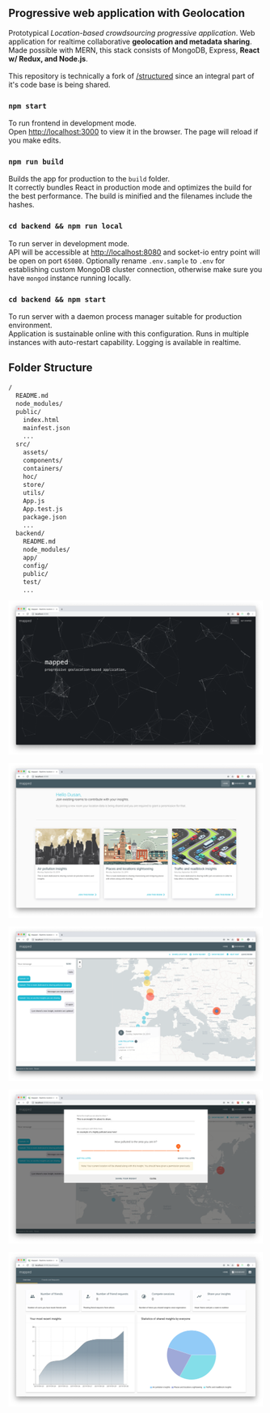 ## Progressive web application with Geolocation

Prototypical _Location-based crowdsourcing progressive application_. Web application for realtime collaborative **geolocation and metadata sharing**. Made possible with MERN, this stack consists of MongoDB, Express, **React w/ Redux, and Node.js**.<br><br>
This repository is technically a fork of [/structured](https://github.com/dusandjovanovic/structured) since an integral part of it's code base is being shared.

### `npm start`

To run frontend in development mode.<br>
Open [http://localhost:3000](http://localhost:3000) to view it in the browser. The page will reload if you make edits.<br>

### `npm run build`

Builds the app for production to the `build` folder.<br>
It correctly bundles React in production mode and optimizes the build for the best performance. The build is minified and the filenames include the hashes.<br>

### `cd backend && npm run local`

To run server in development mode.<br>
API will be accessible at [http://localhost:8080](http://localhost:8080) and socket-io entry point will be open on port `65080`. Optionally rename `.env.sample` to `.env` for establishing custom MongoDB cluster connection, otherwise make sure you have `mongod` instance running locally.

### `cd backend && npm start`

To run server with a daemon process manager suitable for production environment.<br>
Application is sustainable online with this configuration. Runs in multiple instances with auto-restart capability. Logging is available in realtime.

## Folder Structure

```
/
  README.md
  node_modules/
  public/
    index.html
    mainfest.json
    ...
  src/
    assets/
    components/
    containers/
    hoc/
    store/
    utils/
    App.js
    App.test.js
    package.json
    ...
  backend/
    README.md
    node_modules/
    app/
    config/
    public/
    test/
    ...
```

![alt text][screenshot_intro]

[screenshot_intro]: documents/images/screenshot-intro.png

![alt text][screenshot_home]

[screenshot_home]: documents/images/screenshot-home.png

![alt text][screenshot_room]

[screenshot_room]: documents/images/screenshot-room.png

![alt text][screenshot_insight]

[screenshot_insight]: documents/images/screenshot-insight.png

![alt text][screenshot_dashboard]

[screenshot_dashboard]: documents/images/screenshot-dashboard.png

